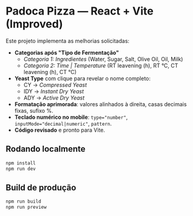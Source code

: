 # Padoca Pizza — React + Vite (Improved)

Este projeto implementa as melhorias solicitadas:

- **Categorias após "Tipo de Fermentação"**
  - *Categoria 1: Ingredientes* (Water, Sugar, Salt, Olive Oil, Oil, Milk)
  - *Categoria 2: Time | Temperature* (RT leavening (h), RT °C, CT leavening (h), CT °C)
- **Yeast Type** com clique para revelar o nome completo:
  - CY → *Compressed Yeast*
  - IDY → *Instant Dry Yeast*
  - ADY → *Active Dry Yeast*
- **Formatação aprimorada**: valores alinhados à direita, casas decimais fixas, sufixo %.
- **Teclado numérico no mobile**: `type="number"`, `inputMode="decimal|numeric"`, `pattern`.
- **Código revisado** e pronto para Vite.

## Rodando localmente

```bash
npm install
npm run dev
```

## Build de produção

```bash
npm run build
npm run preview
```